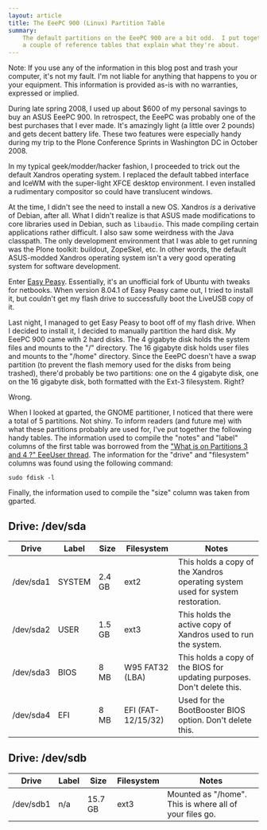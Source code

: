 ```yaml
---
layout: article
title: The EeePC 900 (Linux) Partition Table
summary:
    The default partitions on the EeePC 900 are a bit odd.  I put together
    a couple of reference tables that explain what they're about. 
---
```

<div class="warn" markdown="1">
Note: If you use any of the information in this blog post and trash
your computer, it's not my fault. I'm not liable for anything that
happens to you or your equipment.  This information is provided as-is
with no warranties, expressed or implied.
</div>

During late spring 2008, I used up about $600 of my personal savings to
buy an ASUS EeePC 900.   In retrospect, the EeePC was probably one of
the best purchases that I ever made.  It's amazingly light (a little
over 2 pounds) and gets decent battery life.  These two features were
especially handy during my trip to the Plone Conference Sprints in
Washington DC in October 2008.

In my typical geek/modder/hacker fashion, I proceeded to trick out the
default Xandros operating system. I replaced the default tabbed
interface and IceWM with the super-light XFCE desktop environment.  I
even installed a rudimentary compositor so could have translucent
windows.

At the time, I didn't see the need to install a new OS.  Xandros *is* a
derivative of Debian, after all.  What I didn't realize is that ASUS
made modifications to core libraries used in Debian, such as `libaudio`.
This made compiling certain applications rather difficult.  I also saw
some weirdness with the Java classpath.   The only development
environment that I was able to get running was the Plone toolkit:
buildout, ZopeSkel, etc.  In other words, the default ASUS-modded
Xandros operating system isn't a very good operating system for
software development.

Enter [Easy Peasy](http://www.geteasypeasy.com/).  Essentially, it's an
unofficial fork of Ubuntu with tweaks for netbooks.  When version
8.04.1 of Easy Peasy came out, I tried to install it, but couldn't get
my flash drive to successfully boot the LiveUSB copy of it.

Last night, I managed to get Easy Peasy to boot off of my flash drive.
When I decided to install it, I decided to manually partition the hard
disk.  My EeePC 900 came with 2 hard disks.  The 4 gigabyte disk holds
the system files and mounts to the "/" directory.  The 16 gigabyte disk
holds user files and mounts to the "/home" directory.  Since the EeePC
doesn't have a swap partition (to prevent the flash memory used for the
disks from being trashed), there'd probably be two partitions: one on
the 4 gigabyte disk, one on the 16 gigabyte disk, both formatted with
the Ext-3 filesystem. Right?

Wrong.

When I looked at gparted, the GNOME partitioner, I noticed that there
were a total of 5 partitions.  Not shiny.  To inform readers (and
future me) with what these partitions probably are used for, I've put
together the following handy tables.  The information used to compile
the "notes" and "label" columns of the first table was borrowed from
the ["What is on Partitions 3 and 4 ?"
EeeUser thread](http://forum.eeeuser.com/viewtopic.php?id=779).  The
information for the "drive" and "filesystem" columns was found using
the following command:

	sudo fdisk -l

Finally, the information used to compile the "size" column was taken
from gparted.

Drive: /dev/sda
---------------

|Drive		| Label		| Size	| Filesystem		| Notes                                                                          |
|-----------|-----------|-------|-------------------|--------------------------------------------------------------------------------|
|/dev/sda1 	| SYSTEM	| 2.4 GB| ext2				| This holds a copy of the Xandros operating system used for system restoration. |
|/dev/sda2 	| USER		| 1.5 GB| ext3				| This holds the active copy of Xandros used to run the system.                  |
|/dev/sda3 	| BIOS		| 8 MB	| W95 FAT32 (LBA)	| This holds a copy of the BIOS for updating purposes. Don't delete this.        |
|/dev/sda4 	| EFI		| 8 MB	| EFI (FAT-12/15/32)| Used for the BootBooster BIOS option. Don't delete this.                       |

Drive: /dev/sdb
---------------

|Drive		| Label	| Size		| Filesystem	| Notes                                                                              |
|-----------|-------|-----------|---------------|------------------------------------------------------------------------------------|
|/dev/sdb1	| n/a	| 15.7 GB	| ext3			| Mounted as "/home". This is where all of your files go.                            |
